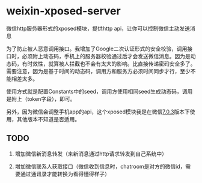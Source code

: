 # weixin-xposed-server
微信http服务器形式的xposed模块，提供http api，让你可以控制微信主动发送消息

为了防止被人恶意调用接口。我增加了Google二次认证形式的安全校验，调用接口时，必须附上动态码，手机上的服务器校验通过后才会发送微信消息。因为是动态码，有时效性，就算被人拦截也不会有太大的影响。比直接传递密码安全多了。需要注意，因为是基于时间的动态码，调用方和服务方必须时间同步才行，至少不能相差太多。

使用方式就是配置Constants中的seed，调用方使用相同seed生成动态码，调用是附上（token字段），即可。

另外，因为微信会调整手机app的api，这个xposed模块我是在微信[7.0.3](https://www.wandoujia.com/apps/596157/history_v1400)版本下使用，其他版本不知道是否适用。

## TODO

1. 增加微信新消息转发（来新消息通过http请求转发到自己系统中）

2. 增加微信联系人获取接口（微信收到信息时，chatroom是对方的微信id，需要通过通讯录才能转换为看得懂得样子） 


